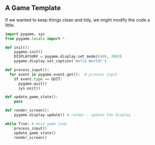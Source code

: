 ## A Game Template

If we wanted to keep things clean and tidy, we might modify the code a little.

```python
import pygame, sys
from pygame.locals import *

def init():
    pygame.init()
    DISPLAYSURF = pygame.display.set_mode((400, 300))
    pygame.display.set_caption('Hello World!')

def process_input():
  for event in pygame.event.get():  # process input
    if event.type == QUIT:
      pygame.quit()
      sys.exit()

def update_game_state():
    pass

def render_screen():
    pygame.display.update() # render - update the display

while True: # main game loop
    process_input()
    update_game_state()
    render_screen()
   
```